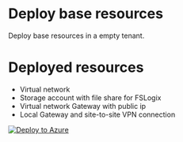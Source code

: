 # Deploy base resources
Deploy base resources in a empty tenant.

# Deployed resources
  - Virtual network
  - Storage account with file share for FSLogix
  - Virtual network Gateway with public ip
  - Local Gateway and site-to-site VPN connection

[![Deploy to Azure](https://aka.ms/deploytoazurebutton)](https://portal.azure.com/#create/Microsoft.Template/uri/https%3A%2F%2Fraw.githubusercontent.com%2FBJD1997%2FDeployAzureNetworkWithGatewayandStorage%2Fmain%2FmainTemplate.json)
